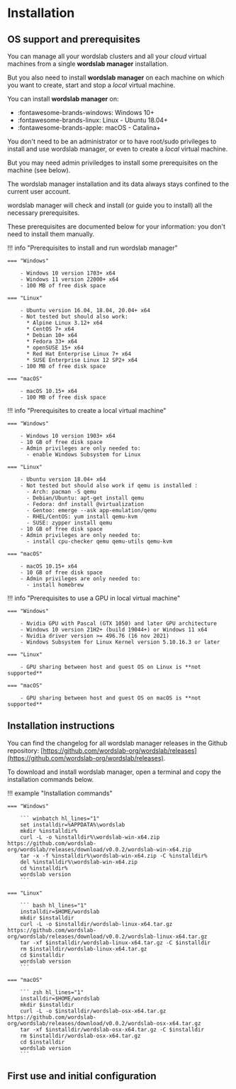 # Installation

## OS support and prerequisites

You can manage all your wordslab clusters and all your *cloud* virtual machines from a single **wordslab manager** installation.

But you also need to install **wordslab manager** on each machine on which you want to create, start and stop a *local* virtual machine.

You can install **wordslab manager** on:

- :fontawesome-brands-windows: Windows 10+
- :fontawesome-brands-linux: Linux - Ubuntu 18.04+
- :fontawesome-brands-apple: macOS - Catalina+

You don't need to be an administrator or to have root/sudo privileges to install and use wordslab manager, or even to create a *local* virtual machine.

But you may need admin priviledges to install some prerequisites on the machine (see below). 

The wordslab manager installation and its data always stays confined to the current user account.

wordslab manager will check and install (or guide you to install) all the necessary prerequisites.

These prerequisites are documented below for your information: you don't need to install them manually.

!!! info "Prerequisites to install and run wordslab manager"

    === "Windows"

        - Windows 10 version 1703+ x64
        - Windows 11 version 22000+ x64
        - 100 MB of free disk space

    === "Linux"

        - Ubuntu version 16.04, 18.04, 20.04+ x64
        - Not tested but should also work: 
          * Alpine Linux 3.12+ x64
          * CentOS 7+ x64
          * Debian 10+ x64
          * Fedora 33+ x64
          * openSUSE 15+ x64
          * Red Hat Enterprise Linux 7+ x64
          * SUSE Enterprise Linux 12 SP2+ x64
        - 100 MB of free disk space

    === "macOS"

        - macOS	10.15+ x64
        - 100 MB of free disk space

!!! info "Prerequisites to create a local virtual machine"

    === "Windows"

        - Windows 10 version 1903+ x64
        - 10 GB of free disk space
        - Admin privileges are only needed to:
          - enable Windows Subsystem for Linux

    === "Linux"

        - Ubuntu version 18.04+ x64
        - Not tested but should also work if qemu is installed :
          - Arch: pacman -S qemu
          - Debian/Ubuntu: apt-get install qemu
          - Fedora: dnf install @virtualization
          - Gentoo: emerge --ask app-emulation/qemu
          - RHEL/CentOS: yum install qemu-kvm
          - SUSE: zypper install qemu
        - 10 GB of free disk space
        - Admin privileges are only needed to:
          - install cpu-checker qemu qemu-utils qemu-kvm 

    === "macOS"

        - macOS	10.15+ x64
        - 10 GB of free disk space
        - Admin privileges are only needed to:
          - install homebrew

!!! info "Prerequisites to use a GPU in local virtual machine"

    === "Windows"

        - Nvidia GPU with Pascal (GTX 1050) and later GPU architecture        
        - Windows 10 version 21H2+ (build 19044+) or Windows 11 x64
        - Nvidia driver version >= 496.76 (16 nov 2021)
        - Windows Subsystem for Linux Kernel version 5.10.16.3 or later

    === "Linux"

        - GPU sharing between host and guest OS on Linux is **not supported**

    === "macOS"

        - GPU sharing between host and guest OS on macOS is **not supported**

## Installation instructions

You can find the changelog for all wordslab manager releases in the Github repository: [https://github.com/wordslab-org/wordslab/releases](https://github.com/wordslab-org/wordslab/releases).

To download and install wordslab manager, open a terminal and copy the installation commands below.

!!! example "Installation commands"

    === "Windows"

        ``` winbatch hl_lines="1"
        set installdir=%APPDATA%\wordslab
        mkdir %installdir%
        curl -L -o %installdir%\wordslab-win-x64.zip https://github.com/wordslab-org/wordslab/releases/download/v0.0.2/wordslab-win-x64.zip
        tar -x -f %installdir%\wordslab-win-x64.zip -C %installdir%
        del %installdir%\wordslab-win-x64.zip
        cd %installdir%
        wordslab version
        ```

    === "Linux"

        ``` bash hl_lines="1"
        installdir=$HOME/wordslab
        mkdir $installdir
        curl -L -o $installdir/wordslab-linux-x64.tar.gz https://github.com/wordslab-org/wordslab/releases/download/v0.0.2/wordslab-linux-x64.tar.gz
        tar -xf $installdir/wordslab-linux-x64.tar.gz -C $installdir
        rm $installdir/wordslab-linux-x64.tar.gz
        cd $installdir
        wordslab version
        ```

    === "macOS"

        ``` zsh hl_lines="1"
        installdir=$HOME/wordslab
        mkdir $installdir
        curl -L -o $installdir/wordslab-osx-x64.tar.gz https://github.com/wordslab-org/wordslab/releases/download/v0.0.2/wordslab-osx-x64.tar.gz
        tar -xf $installdir/wordslab-osx-x64.tar.gz -C $installdir
        rm $installdir/wordslab-osx-x64.tar.gz
        cd $installdir
        wordslab version
        ```

## First use and initial configuration

